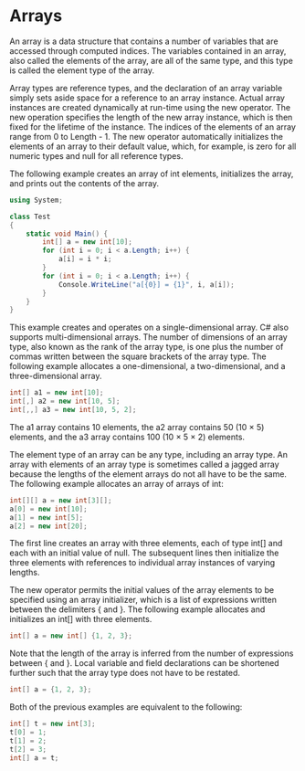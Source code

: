 # Arrays

An array is a data structure that contains a number of variables that are accessed through computed indices. The variables contained in an array, also called the elements of the array, are all of the same type, and this type is called the element type of the array.

Array types are reference types, and the declaration of an array variable simply sets aside space for a reference to an array instance. Actual array instances are created dynamically at run-time using the new operator. The new operation specifies the length of the new array instance, which is then fixed for the lifetime of the instance. The indices of the elements of an array range from 0 to Length - 1. The new operator automatically initializes the elements of an array to their default value, which, for example, is zero for all numeric types and null for all reference types.

The following example creates an array of int elements, initializes the array, and prints out the contents of the array.


```cs
using System;

class Test
{
    static void Main() {
        int[] a = new int[10];
        for (int i = 0; i < a.Length; i++) {
            a[i] = i * i;
        }
        for (int i = 0; i < a.Length; i++) {
            Console.WriteLine("a[{0}] = {1}", i, a[i]);
        }
    }
}
```

This example creates and operates on a single-dimensional array. C# also supports multi-dimensional arrays. The number of dimensions of an array type, also known as the rank of the array type, is one plus the number of commas written between the square brackets of the array type. The following example allocates a one-dimensional, a two-dimensional, and a three-dimensional array.

```cs
int[] a1 = new int[10];
int[,] a2 = new int[10, 5];
int[,,] a3 = new int[10, 5, 2];
```

The a1 array contains 10 elements, the a2 array contains 50 (10 × 5) elements, and the a3 array contains 100 (10 × 5 × 2) elements.

The element type of an array can be any type, including an array type. An array with elements of an array type is sometimes called a jagged array because the lengths of the element arrays do not all have to be the same. The following example allocates an array of arrays of int:

```cs
int[][] a = new int[3][];
a[0] = new int[10];
a[1] = new int[5];
a[2] = new int[20];
```

The first line creates an array with three elements, each of type int[] and each with an initial value of null. The subsequent lines then initialize the three elements with references to individual array instances of varying lengths.

The new operator permits the initial values of the array elements to be specified using an array initializer, which is a list of expressions written between the delimiters { and }. The following example allocates and initializes an int[] with three elements.

```cs
int[] a = new int[] {1, 2, 3};
```

Note that the length of the array is inferred from the number of expressions between { and }. Local variable and field declarations can be shortened further such that the array type does not have to be restated.

```cs
int[] a = {1, 2, 3};
```

Both of the previous examples are equivalent to the following:

```cs
int[] t = new int[3];
t[0] = 1;
t[1] = 2;
t[2] = 3;
int[] a = t;
```
